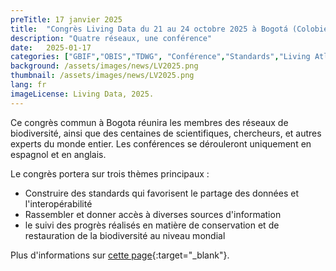 ```yaml
---
preTitle: 17 janvier 2025
title:  "Congrès Living Data du 21 au 24 octobre 2025 à Bogotá (Colobie)"
description: "Quatre réseaux, une conférence"
date:   2025-01-17
categories: ["GBIF","OBIS","TDWG", "Conférence","Standards","Living Atlases", "GEOBON"]
background: /assets/images/news/LV2025.png
thumbnail: /assets/images/news/LV2025.png
lang: fr
imageLicense: Living Data, 2025.
---
```


<style> .feature-img img {background-color: white; object-fit: contain }> </style>
Ce congrès commun à Bogota réunira les membres des réseaux de biodiversité, ainsi que des centaines de scientifiques, chercheurs, et autres experts du monde entier. Les conférences se dérouleront uniquement en espagnol et en anglais.


Le congrès portera sur trois thèmes principaux :

- Construire des standards qui favorisent le partage des données et l'interopérabilité
- Rassembler et donner accès à diverses sources d'information 
- le suivi des progrès réalisés en matière de conservation et de restauration de la biodiversité au niveau mondial

Plus d'informations sur [cette page](https://livingdata2025.com/index.html){:target="_blank"}.
